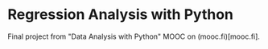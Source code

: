 # Regression Analysis with Python
Final project from "Data Analysis with Python" MOOC on (mooc.fi)[mooc.fi].
